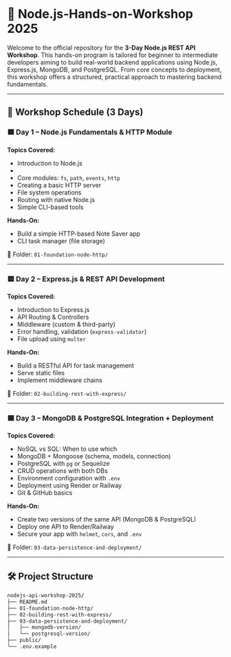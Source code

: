 # 🚀 Node.js-Hands-on-Workshop 2025

Welcome to the official repository for the **3-Day Node.js REST API Workshop**. This hands-on program is tailored for beginner to intermediate developers aiming to build real-world backend applications using Node.js, Express.js, MongoDB, and PostgreSQL. From core concepts to deployment, this workshop offers a structured, practical approach to mastering backend fundamentals.

---

## 📅 Workshop Schedule (3 Days)

### 🟩 **Day 1 – Node.js Fundamentals & HTTP Module**
**Topics Covered:**
- Introduction to Node.js
- 
- Core modules: `fs`, `path`, `events`, `http`
- Creating a basic HTTP server
- File system operations
- Routing with native Node.js
- Simple CLI-based tools

**Hands-On:**
- Build a simple HTTP-based Note Saver app
- CLI task manager (file storage)

📂 Folder: `01-foundation-node-http/`

---

### 🟨 **Day 2 – Express.js & REST API Development**
**Topics Covered:**
- Introduction to Express.js
- API Routing & Controllers
- Middleware (custom & third-party)
- Error handling, validation (`express-validator`)
- File upload using `multer`

**Hands-On:**
- Build a RESTful API for task management
- Serve static files
- Implement middleware chains

📂 Folder: `02-building-rest-with-express/`

---

### 🟥 **Day 3 – MongoDB & PostgreSQL Integration + Deployment**
**Topics Covered:**
- NoSQL vs SQL: When to use which
- MongoDB + Mongoose (schema, models, connection)
- PostgreSQL with `pg` or Sequelize
- CRUD operations with both DBs
- Environment configuration with `.env`
- Deployment using Render or Railway
- Git & GitHub basics

**Hands-On:**
- Create two versions of the same API (MongoDB & PostgreSQL)
- Deploy one API to Render/Railway
- Secure your app with `helmet`, `cors`, and `.env`

📂 Folder: `03-data-persistence-and-deployment/`

---

## 🛠️ Project Structure

```bash
nodejs-api-workshop-2025/
├── README.md
├── 01-foundation-node-http/
├── 02-building-rest-with-express/
├── 03-data-persistence-and-deployment/
│   ├── mongodb-version/
│   └── postgresql-version/
├── public/
└── .env.example
